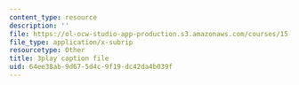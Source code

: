 ```yaml
---
content_type: resource
description: ''
file: https://ol-ocw-studio-app-production.s3.amazonaws.com/courses/15-071-the-analytics-edge-spring-2017/64ee38ab9d675d4c9f19dc42da4b039f_oAW8AgU0FE4.vtt
file_type: application/x-subrip
resourcetype: Other
title: 3play caption file
uid: 64ee38ab-9d67-5d4c-9f19-dc42da4b039f
---
```


